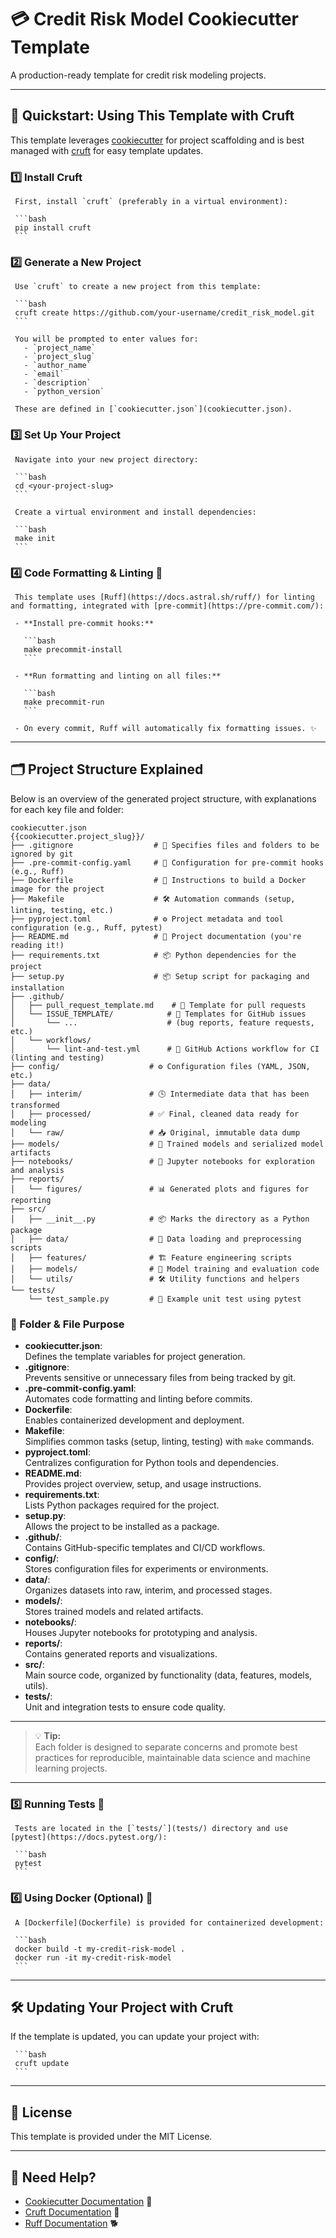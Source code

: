 # 💳 Credit Risk Model Cookiecutter Template

A production-ready template for credit risk modeling projects.

---

## 🚀 Quickstart: Using This Template with Cruft

This template leverages [cookiecutter](https://cookiecutter.readthedocs.io/) for project scaffolding and is best managed with [cruft](https://cruft.github.io/cruft/) for easy template updates.

### 1️⃣ Install Cruft

     First, install `cruft` (preferably in a virtual environment):

     ```bash
     pip install cruft
     ```

### 2️⃣ Generate a New Project

     Use `cruft` to create a new project from this template:

     ```bash
     cruft create https://github.com/your-username/credit_risk_model.git
     ```

     You will be prompted to enter values for:
       - `project_name`
       - `project_slug`
       - `author_name`
       - `email`
       - `description`
       - `python_version`

     These are defined in [`cookiecutter.json`](cookiecutter.json).

### 3️⃣ Set Up Your Project

     Navigate into your new project directory:

     ```bash
     cd <your-project-slug>
     ```

     Create a virtual environment and install dependencies:

     ```bash
     make init
     ```

### 4️⃣ Code Formatting & Linting 🧹

     This template uses [Ruff](https://docs.astral.sh/ruff/) for linting and formatting, integrated with [pre-commit](https://pre-commit.com/):

     - **Install pre-commit hooks:**

       ```bash
       make precommit-install
       ```

     - **Run formatting and linting on all files:**

       ```bash
       make precommit-run
       ```

     - On every commit, Ruff will automatically fix formatting issues. ✨

---

## 🗂️ Project Structure Explained

Below is an overview of the generated project structure, with explanations for each key file and folder:

```text
cookiecutter.json
{{cookiecutter.project_slug}}/
├── .gitignore                  # 🚫 Specifies files and folders to be ignored by git
├── .pre-commit-config.yaml     # 🔄 Configuration for pre-commit hooks (e.g., Ruff)
├── Dockerfile                  # 🐳 Instructions to build a Docker image for the project
├── Makefile                    # 🛠️ Automation commands (setup, linting, testing, etc.)
├── pyproject.toml              # ⚙️ Project metadata and tool configuration (e.g., Ruff, pytest)
├── README.md                   # 📖 Project documentation (you're reading it!)
├── requirements.txt            # 📦 Python dependencies for the project
├── setup.py                    # 📦 Setup script for packaging and installation
├── .github/
│   ├── pull_request_template.md    # 🔀 Template for pull requests
│   └── ISSUE_TEMPLATE/            # 📝 Templates for GitHub issues
│       └── ...                    # (bug reports, feature requests, etc.)
│   └── workflows/
│       └── lint-and-test.yml      # 🤖 GitHub Actions workflow for CI (linting and testing)
├── config/                    # ⚙️ Configuration files (YAML, JSON, etc.)
├── data/
│   ├── interim/               # 🕓 Intermediate data that has been transformed
│   ├── processed/             # ✅ Final, cleaned data ready for modeling
│   └── raw/                   # 📥 Original, immutable data dump
├── models/                    # 🧠 Trained models and serialized model artifacts
├── notebooks/                 # 📓 Jupyter notebooks for exploration and analysis
├── reports/
│   └── figures/               # 📊 Generated plots and figures for reporting
├── src/
│   ├── __init__.py            # 📦 Marks the directory as a Python package
│   ├── data/                  # 📂 Data loading and preprocessing scripts
│   ├── features/              # 🏗️ Feature engineering scripts
│   ├── models/                # 🤖 Model training and evaluation code
│   └── utils/                 # 🛠️ Utility functions and helpers
└── tests/
    └── test_sample.py         # 🧪 Example unit test using pytest
```

### 📂 Folder & File Purpose

- **cookiecutter.json**:  
       Defines the template variables for project generation.
- **.gitignore**:  
       Prevents sensitive or unnecessary files from being tracked by git.
- **.pre-commit-config.yaml**:  
       Automates code formatting and linting before commits.
- **Dockerfile**:  
       Enables containerized development and deployment.
- **Makefile**:  
       Simplifies common tasks (setup, linting, testing) with `make` commands.
- **pyproject.toml**:  
       Centralizes configuration for Python tools and dependencies.
- **README.md**:  
       Provides project overview, setup, and usage instructions.
- **requirements.txt**:  
       Lists Python packages required for the project.
- **setup.py**:  
       Allows the project to be installed as a package.
- **.github/**:  
       Contains GitHub-specific templates and CI/CD workflows.
- **config/**:  
       Stores configuration files for experiments or environments.
- **data/**:  
       Organizes datasets into raw, interim, and processed stages.
- **models/**:  
       Stores trained models and related artifacts.
- **notebooks/**:  
       Houses Jupyter notebooks for prototyping and analysis.
- **reports/**:  
       Contains generated reports and visualizations.
- **src/**:  
       Main source code, organized by functionality (data, features, models, utils).
- **tests/**:  
       Unit and integration tests to ensure code quality.

---

> 💡 **Tip:**  
> Each folder is designed to separate concerns and promote best practices for reproducible, maintainable data science and machine learning projects.

---

### 5️⃣ Running Tests 🧪

     Tests are located in the [`tests/`](tests/) directory and use [pytest](https://docs.pytest.org/):

     ```bash
     pytest
     ```

### 6️⃣ Using Docker (Optional) 🐳

     A [Dockerfile](Dockerfile) is provided for containerized development:

     ```bash
     docker build -t my-credit-risk-model .
     docker run -it my-credit-risk-model
     ```

---

## 🛠️ Updating Your Project with Cruft

If the template is updated, you can update your project with:

     ```bash
     cruft update
     ```

---

## 📄 License

This template is provided under the MIT License.

---

## 🙋 Need Help?

- [Cookiecutter Documentation](https://cookiecutter.readthedocs.io/) 🍪
- [Cruft Documentation](https://cruft.github.io/cruft/) 🧰
- [Ruff Documentation](https://docs.astral.sh/ruff/) 🐕